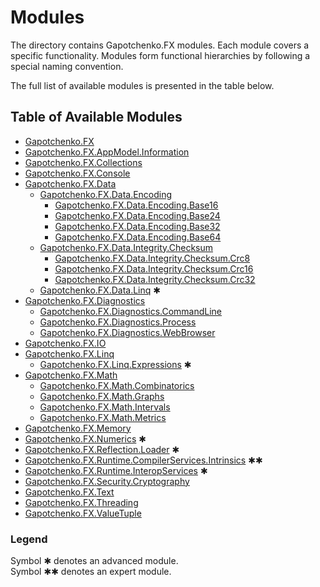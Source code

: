 ﻿# Modules

The directory contains Gapotchenko.FX modules.
Each module covers a specific functionality.
Modules form functional hierarchies by following a special naming convention.

The full list of available modules is presented in the table below.

## Table of Available Modules

- [Gapotchenko.FX](Catalog/Gapotchenko.FX#readme)
- [Gapotchenko.FX.AppModel.Information](Catalog/AppModel/Gapotchenko.FX.AppModel.Information#readme)
- [Gapotchenko.FX.Collections](Catalog/Gapotchenko.FX.Collections#readme)
- [Gapotchenko.FX.Console](Catalog/Gapotchenko.FX.Console#readme)
- [Gapotchenko.FX.Data](Catalog/Data/Encoding/Gapotchenko.FX.Data.Encoding#readme)
  - [Gapotchenko.FX.Data.Encoding](Catalog/Data/Encoding/Gapotchenko.FX.Data.Encoding#readme)
    - [Gapotchenko.FX.Data.Encoding.Base16](Catalog/Data/Encoding/Gapotchenko.FX.Data.Encoding.Base16#readme)
    - [Gapotchenko.FX.Data.Encoding.Base24](Catalog/Data/Encoding/Gapotchenko.FX.Data.Encoding.Base24#readme)
    - [Gapotchenko.FX.Data.Encoding.Base32](Catalog/Data/Encoding/Gapotchenko.FX.Data.Encoding.Base32#readme)
    - [Gapotchenko.FX.Data.Encoding.Base64](Catalog/Data/Encoding/Gapotchenko.FX.Data.Encoding.Base64#readme)
  - [Gapotchenko.FX.Data.Integrity.Checksum](Catalog/Data/Integrity/Checksum/Gapotchenko.FX.Data.Integrity.Checksum#readme)
    - [Gapotchenko.FX.Data.Integrity.Checksum.Crc8](Catalog/Data/Integrity/Checksum/Gapotchenko.FX.Data.Integrity.Checksum.Crc8#readme)
    - [Gapotchenko.FX.Data.Integrity.Checksum.Crc16](Catalog/Data/Integrity/Checksum/Gapotchenko.FX.Data.Integrity.Checksum.Crc16#readme)
    - [Gapotchenko.FX.Data.Integrity.Checksum.Crc32](Catalog/Data/Integrity/Checksum/Gapotchenko.FX.Data.Integrity.Checksum.Crc32#readme)
  - [Gapotchenko.FX.Data.Linq](Catalog/Data/Linq/Gapotchenko.FX.Data.Linq#readme) ✱
- [Gapotchenko.FX.Diagnostics](Catalog/Diagnostics/Gapotchenko.FX.Diagnostics.CommandLine#readme)
  - [Gapotchenko.FX.Diagnostics.CommandLine](Catalog/Diagnostics/Gapotchenko.FX.Diagnostics.CommandLine#readme)
  - [Gapotchenko.FX.Diagnostics.Process](Catalog/Diagnostics/Gapotchenko.FX.Diagnostics.Process#readme)
  - [Gapotchenko.FX.Diagnostics.WebBrowser](Catalog/Diagnostics/Gapotchenko.FX.Diagnostics.WebBrowser#readme)
- [Gapotchenko.FX.IO](Catalog/Gapotchenko.FX.IO#readme)
- [Gapotchenko.FX.Linq](Catalog/Linq/Gapotchenko.FX.Linq#readme)
  - [Gapotchenko.FX.Linq.Expressions](Catalog/Linq/Gapotchenko.FX.Linq.Expressions#readme) ✱
- [Gapotchenko.FX.Math](Catalog/Math/Gapotchenko.FX.Math#readme)
  - [Gapotchenko.FX.Math.Combinatorics](Catalog/Math/Gapotchenko.FX.Math.Combinatorics#readme)
  - [Gapotchenko.FX.Math.Graphs](Catalog/Math/Gapotchenko.FX.Math.Graphs#readme)
  - [Gapotchenko.FX.Math.Intervals](Catalog/Math/Gapotchenko.FX.Math.Intervals#readme)
  - [Gapotchenko.FX.Math.Metrics](Catalog/Math/Gapotchenko.FX.Math.Metrics#readme)
- [Gapotchenko.FX.Memory](Catalog/Gapotchenko.FX.Memory#readme)
- [Gapotchenko.FX.Numerics](Catalog/Gapotchenko.FX.Numerics#readme) ✱
- [Gapotchenko.FX.Reflection.Loader](Catalog/Reflection/Gapotchenko.FX.Reflection.Loader#readme) ✱
- [Gapotchenko.FX.Runtime.CompilerServices.Intrinsics](Catalog/Runtime/Gapotchenko.FX.Runtime.CompilerServices.Intrinsics#readme) ✱✱
- [Gapotchenko.FX.Runtime.InteropServices](Catalog/Runtime/Gapotchenko.FX.Runtime.InteropServices#readme) ✱
- [Gapotchenko.FX.Security.Cryptography](Catalog/Security/Gapotchenko.FX.Security.Cryptography#readme)
- [Gapotchenko.FX.Text](Catalog/Gapotchenko.FX.Text#readme)
- [Gapotchenko.FX.Threading](Catalog/Gapotchenko.FX.Threading#readme)
- [Gapotchenko.FX.ValueTuple](Catalog/Gapotchenko.FX.ValueTuple#readme)

### Legend

Symbol ✱ denotes an advanced module.  
Symbol ✱✱ denotes an expert module.
